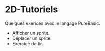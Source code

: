 # 2D-Tutoriels
Quelques exerices avec le langage PureBasic.

- Afficher un sprite.
- Déplacer un sprite.
- Exercice de tir.
